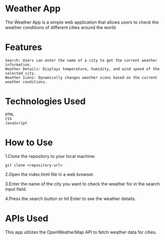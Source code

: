 # Weather App

The Weather App is a simple web application that allows users to check the weather conditions of different cities around the world.

# Features

    Search: Users can enter the name of a city to get the current weather information.
    Weather Details: Displays temperature, humidity, and wind speed of the selected city.
    Weather Icons: Dynamically changes weather icons based on the current weather conditions.

# Technologies Used

    HTML
    CSS
    JavaScript

# How to Use

  1.Clone the repository to your local machine:

    git clone <repository-url>

  2.Open the index.html file in a web browser.

  3.Enter the name of the city you want to check the weather for in the search input field.

  4.Press the search button or hit Enter to see the weather details.

# APIs Used

This app utilizes the OpenWeatherMap API to fetch weather data for cities.



